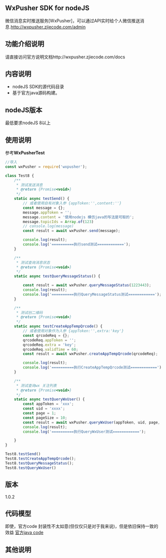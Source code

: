 ## WxPusher SDK for nodeJS
微信消息实时推送服务[WxPusher]，可以通过API实时给个人微信推送消息.http://wxpusher.zjiecode.com/admin



## 功能介绍说明
请直接访问官方说明文档http://wxpusher.zjiecode.com/docs



## 内容说明

- nodeJS SDK的源代码目录
- 基于官方java源码构建。



## nodeJS版本

最低要求nodeJS 8以上

## 使用说明

参考**WxPusherTest**

```javascript
//导入
const wxPusher = require('wxpusher');

class Test8 {
    /**
     * 测试发送消息
     * @return {Promise<void>}
     */
    static async testSend() {
        // 或者使用自有对象入参 {appToken:'',content:''}
        const message = {};
        message.appToken = '';
        message.content = '使用nodejs 模仿java的写法是可取的';
        message.topicIds = Array.of(123)
        // console.log(message)
        const result = await wxPusher.send(message);

        console.log(result);
        console.log('==========执行send测试============');
    }

    /**
     * 测试查询消息状态
     * @return {Promise<void>}
     */
    static async testQueryMessageStatus() {

        const result = await wxPusher.queryMessageStatus(1223443);
        console.log(result);
        console.log('==========执行QueryMessageStatus测试============');
    }

    /**
     * 测试创二维码
     * @return {Promise<void>}
     */
    static async testCreateAppTempQrcode() {
        // 或者使用对象作为入参 {appToken:'',extra:'key'}
        const qrcodeReq = {};
        qrcodeReq.appToken = '';
        qrcodeReq.extra = 'key';
        qrcodeReq.validTime = 60;
        const result = await wxPusher.createAppTempQrcode(qrcodeReq);

        console.log(result);
        console.log('==========执行CreateAppTempQrcode测试============');
    }

    /**
     * 测试查询wx 关注列表
     * @return {Promise<void>}
     */
    static async testQueryWxUser() {
        const appToken = 'xxx';
        const uid = 'xxxx';
        const page = 1;
        const pageSize = 10;
        const result = await wxPusher.queryWxUser(appToken, uid, page, pageSize);
        console.log(result);
        console.log('==========执行QueryWxUser测试============');

    }
}

Test8.testSend()
Test8.testCreateAppTempQrcode();
Test8.testQueryMessageStatus();
Test8.testQueryWxUser()
```



## 版本

1.0.2

## 代码模型
即使，官方code 封装性不太如意(但仅仅只是对于我来说)，但是依旧保持一致的效益
[官方java code](https://github.com/wxpusher/wxpusher-sdk-java/)

## 其他说明


